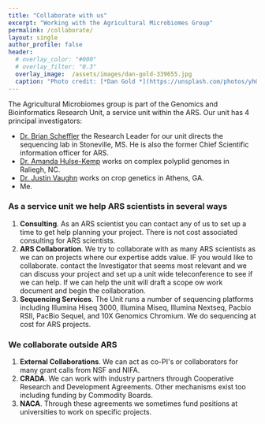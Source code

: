 ```yaml
---
title: "Collaborate with us"
excerpt: "Working with the Agricultural Microbiomes Group"
permalink: /collaborate/
layout: single
author_profile: false
header:
  # overlay_color: "#000"
  # overlay_filter: "0.3"
  overlay_image:  /assets/images/dan-gold-339655.jpg
  caption: "Photo credit: [*Dan Gold *](https://unsplash.com/photos/yhQhvK04QPc)"
---
```


The Agricultural Microbiomes group is part of the Genomics and Bioinformatics Research Unit, a service unit within the ARS. Our unit has 4 principal investigators:
* [Dr. Brian Scheffler](https://www.ars.usda.gov/southeast-area/stoneville-ms/genomics-and-bioinformatics-research/people/brian-scheffler/) the Research Leader for our unit directs the sequencing lab in Stoneville, MS. He is also the former Chief Scientific information officer for ARS.
* [Dr. Amanda Hulse-Kemp](https://www.ars.usda.gov/people-locations/person/?person-id=52597) works on complex polyplid genomes in Raliegh, NC.
* [Dr. Justin Vaughn](https://www.ars.usda.gov/people-locations/person/?person-id=52434) works on crop genetics in Athens, GA.
* Me.


### As a service unit we help ARS scientists in several ways

1. **Consulting**. As an ARS scientist you can contact any of us to set up a time to get help planning your project. There is not cost associated consulting for ARS scientists.
2. **ARS Collaboration**. We try to collaborate with as many ARS scientists as we can on projects where our expertise adds value. IF you would like to collaborate. contact the Investigator that seems most relevant and we can discuss your project and set up a unit wide teleconference to see if we can help. If we can help the unit will draft a scope ow work document and begin the collaboration.
3. **Sequencing Services**. The Unit runs a number of sequencing platforms including Illumina Hiseq 3000, Illumina Miseq, Illumina Nextseq, Pacbio RSII,  PacBio Sequel, and 10X Genomics Chromium. We do sequencing at cost for ARS projects.

### We collaborate outside ARS

1. **External Collaborations**. We can act as co-PI's or collaborators for many grant calls from NSF and NIFA.
2. **CRADA**. We can work with industry partners through Cooperative Research and Development Agreements. Other mechanisms exist too including funding by Commodity Boards.
3. **NACA**. Through these agreements we sometimes fund positions at universities to work on specific projects.
